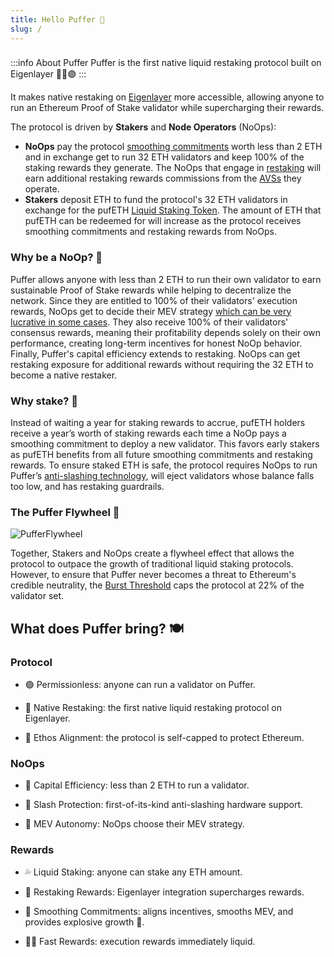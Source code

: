 ```yaml
---
title: Hello Puffer 🐡 
slug: /
---
```

> ### 
:::info About Puffer
Puffer is the first native liquid restaking protocol built on Eigenlayer 🐡🤝🟣
:::

It makes native restaking on [Eigenlayer](https://www.eigenlayer.xyz/) more accessible, allowing anyone to run an Ethereum Proof of Stake validator while supercharging their rewards.

The protocol is driven by **Stakers** and **Node Operators** (NoOps):
- **NoOps** pay the protocol [smoothing commitments](protocol/smoothing-commitments) worth less than 2 ETH and in exchange get to run 32 ETH validators and keep 100% of the staking rewards they generate. The NoOps that engage in [restaking](reference/glossary#Restaking) will earn additional restaking rewards commissions from the [AVSs](reference/glossary#AVS) they operate.
- **Stakers** deposit ETH to fund the protocol's 32 ETH validators in exchange for the pufETH [Liquid Staking Token](protocol/liquid-staking-token). The amount of ETH that pufETH can be redeemed for will increase as the protocol receives smoothing commitments and restaking rewards from NoOps.


### Why be a NoOp? 🤖
Puffer allows anyone with less than 2 ETH to run their own validator to earn sustainable Proof of Stake rewards while helping to decentralize the network. Since they are entitled to 100% of their validators' execution rewards, NoOps get to decide their MEV strategy [which can be very lucrative in some cases](https://etherscan.io/block/17806773#mevinfo). They also receive 100% of their validators' consensus rewards, meaning their profitability depends solely on their own performance, creating long-term incentives for honest NoOp behavior. Finally, Puffer's capital efficiency extends to restaking. NoOps can get restaking exposure for additional rewards without requiring the 32 ETH to become a native restaker.

### Why stake? 🥩
Instead of waiting a year for staking rewards to accrue, pufETH holders receive a year’s worth of staking rewards each time a NoOp pays a smoothing commitment to deploy a new validator. This favors early stakers as pufETH benefits from all future smoothing commitments and restaking rewards. To ensure staked ETH is safe, the protocol requires NoOps to run Puffer’s [anti-slashing technology](technology/secure-signer), will eject validators whose balance falls too low, and has restaking guardrails.

### The Puffer Flywheel 🎡
<div style={{textAlign: 'center'}}>

![PufferFlywheel](/img/PufferFlywheel.svg)
</div>

Together, Stakers and NoOps create a flywheel effect that allows the protocol to outpace the growth of traditional liquid staking protocols. However, to ensure that Puffer never becomes a threat to Ethereum's credible neutrality, the [Burst Threshold](protocol/burst-threshold) caps the protocol at 22% of the validator set. 

## What does Puffer bring? 🍽️ 

### **Protocol**

- 🟢 Permissionless: anyone can run a validator on Puffer.

- 🥩 Native Restaking: the first native liquid restaking protocol on Eigenlayer.

- 🧢 Ethos Alignment: the protocol is self-capped to protect Ethereum.

### **NoOps**

- 💯 Capital Efficiency: less than 2 ETH to run a validator.

- 🐢 Slash Protection: first-of-its-kind anti-slashing hardware support.

- 🎲 MEV Autonomy: NoOps choose their MEV strategy.


### **Rewards**

- 💦 Liquid Staking: anyone can stake any ETH amount.

- 🚀 Restaking Rewards: Eigenlayer integration supercharges rewards.

- 🧈 Smoothing Commitments: aligns incentives, smooths MEV, and provides explosive growth 💪.

- 🏃‍♀️ Fast Rewards: execution rewards immediately liquid.
